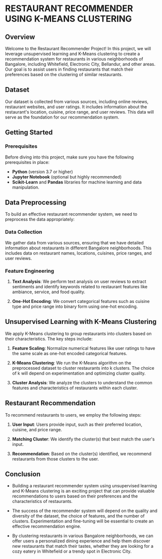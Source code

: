 # RESTAURANT RECOMMENDER USING K-MEANS CLUSTERING

## Overview

Welcome to the Restaurant Recommender Project! In this project, we will leverage unsupervised learning and K-Means clustering to create a recommendation system for restaurants in various neighborhoods of Bangalore, including Whitefield, Electronic City, Bellandur, and other areas. Our goal is to assist users in finding restaurants that match their preferences based on the clustering of similar restaurants.

## Dataset

Our dataset is collected from various sources, including online reviews, restaurant websites, and user ratings. It includes information about the restaurant's location, cuisine, price range, and user reviews. This data will serve as the foundation for our recommendation system.

## Getting Started

### Prerequisites

Before diving into this project, make sure you have the following prerequisites in place:

- **Python** (version 3.7 or higher)
- **Jupyter Notebook** (optional but highly recommended)
- **Scikit-Learn** and **Pandas** libraries for machine learning and data manipulation.

## Data Preprocessing

To build an effective restaurant recommender system, we need to preprocess the data appropriately:

### Data Collection

We gather data from various sources, ensuring that we have detailed information about restaurants in different Bangalore neighborhoods. This includes data on restaurant names, locations, cuisines, price ranges, and user reviews.

### Feature Engineering

1. **Text Analysis**: We perform text analysis on user reviews to extract sentiments and identify keywords related to restaurant features like ambiance, service, and food quality.

2. **One-Hot Encoding**: We convert categorical features such as cuisine type and price range into binary form using one-hot encoding.

## Unsupervised Learning with K-Means Clustering

We apply K-Means clustering to group restaurants into clusters based on their characteristics. The key steps include:

1. **Feature Scaling**: Normalize numerical features like user ratings to have the same scale as one-hot encoded categorical features.

2. **K-Means Clustering**: We run the K-Means algorithm on the preprocessed dataset to cluster restaurants into k clusters. The choice of k will depend on experimentation and optimizing cluster quality.

3. **Cluster Analysis**: We analyze the clusters to understand the common features and characteristics of restaurants within each cluster.

## Restaurant Recommendation

To recommend restaurants to users, we employ the following steps:

1. **User Input**: Users provide input, such as their preferred location, cuisine, and price range.

2. **Matching Cluster**: We identify the cluster(s) that best match the user's input.

3. **Recommendation**: Based on the cluster(s) identified, we recommend restaurants from those clusters to the user.

## Conclusion

- Building a restaurant recommender system using unsupervised learning and K-Means clustering is an exciting project that can provide valuable recommendations to users based on their preferences and the characteristics of restaurants.

- The success of the recommender system will depend on the quality and diversity of the dataset, the choice of features, and the number of clusters. Experimentation and fine-tuning will be essential to create an effective recommendation engine.

- By clustering restaurants in various Bangalore neighborhoods, we can offer users a personalized dining experience and help them discover new restaurants that match their tastes, whether they are looking for a cozy eatery in Whitefield or a trendy spot in Electronic City.
